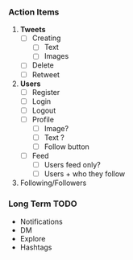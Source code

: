 ### Action Items

1. **Tweets**
    - [ ] Creating
        - [ ] Text
        - [ ] Images
    - [ ] Delete
    - [ ] Retweet

2. **Users**
    - [ ] Register
    - [ ] Login
    - [ ] Logout
    - [ ] Profile
        - [ ] Image?
        - [ ] Text ?
        - [ ] Follow button
    - [ ] Feed
        - [ ] Users feed only?
        - [ ] Users + who they follow

3. Following/Followers

### Long Term TODO

- Notifications
- DM
- Explore
- Hashtags

